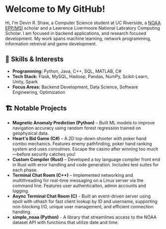 # Welcome to My GitHub!  

Hi, I'm Devin R. Shaw, a Computer Science student at UC Riverside, a [NOAA EPP/MSI](https://www.noaa.gov/office-education/epp-msi) scholar and a Lawrence Livermoore National Labratory Computing Scholar. I am focused in backend applications, and research focused development. My work spans machine learning, network programming, information retreival and game development.  



## 🔧 Skills & Interests  
- **Programming:** Python, Java, C++, SQL, MATLAB, C#
- **Tech Stack:** Flask, MySQL, Hadoop, Pandas, NumPy, Scikit-Learn, Unity, Spark
- **Focus Areas:** Backend Development, Data Science, Software Engineering, Optimization  

## 🏗️ Notable Projects  
- **Magnetic Anomaly Prediction (Python)** – Built ML models to improve navigation accuracy using random forest regression trained on geophysical data.
- **Heart's Bid Game (C#)** – A 2D top-down shooter with poker hand combo mechanics. Features enemy pathfinding, poker hand ranking system and uses coroutines. Escape the casino after winning too much—before security catches you!
- **Custom Compiler (Rust)** – Developed a toy language compiler front end in Rust with error handling and code generation. Includes test suites for each phase.
- **Terminal Chat Room (C++)** – Implemented networking and multithreading for real-time messaging on a Linux server via the command line. Features user authenticaiton, admin accounts and logging.
- **Async Terminal Chat Room (C)** - Built an event-driven server using epoll with uthash for fast client lookup by ID and username, supporting non-blocking I/O, unique user management, and efficient connection handling.
- **simple_noaa (Python)** - A library that streamlines access to the NOAA dataset API with functions that utilize date and time.

